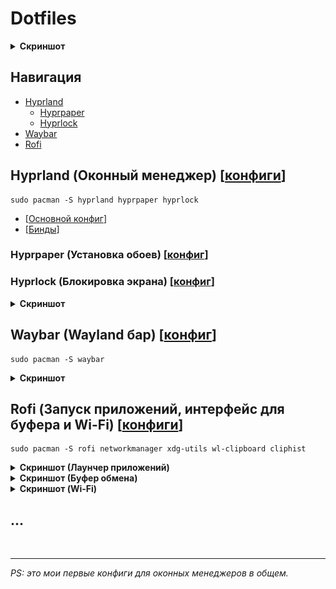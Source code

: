# Dotfiles

<details><summary><b>Скриншот</b></summary>

![ScreenShot](./Assets/general.png)

</details>

## Навигация
- [Hyprland](#hyprland)
    - [Hyprpaper](#hyprpaper)
    - [Hyprlock](#hyprlock)
- [Waybar](#waybar)
- [Rofi](#rofi)


## Hyprland (Оконный менеджер) [[конфиги](./Configs/hypr/)]

```
sudo pacman -S hyprland hyprpaper hyprlock
```

- [[Основной конфиг](./Configs/hypr/hyprland.conf)]
- [[Бинды](./Configs/hypr/keybindings.conf)]


### Hyprpaper (Установка обоев) [[конфиг](./Configs/hypr/hyprpaper.conf)]

### Hyprlock (Блокировка экрана) [[конфиг](./Configs/hypr/hyprlock.conf)]

<details><summary><b>Скриншот</b></summary>

![ScreenShot](./Assets/hyprlock.png)

</details>

## Waybar (Wayland бар) [[конфиг](./Configs/waybar/)]
```
sudo pacman -S waybar
```

<details><summary><b>Скриншот</b></summary>

![ScreenShot](./Assets/waybar.png)

</details>


## Rofi (Запуск приложений, интерфейс для буфера и Wi-Fi) [[конфиги](./Configs/rofi/)]

```
sudo pacman -S rofi networkmanager xdg-utils wl-clipboard cliphist
```

<details><summary><b>Скриншот (Лаунчер приложений)</b></summary>

![ScreenShot](./Assets/rofi_app-launcher.png)

</details>

<details><summary><b>Скриншот (Буфер обмена)</b></summary>

![ScreenShot](./Assets/rofi_clipboard.png)

</details>

<details><summary><b>Скриншот (Wi-Fi)</b></summary>

![ScreenShot](./Assets/rofi_wifi.png)

</details>

## ...

<br><hr>
*PS: это мои первые конфиги для оконных менеджеров в общем.*